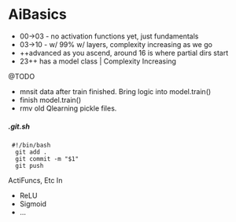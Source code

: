 # AiBasics

* 00->03 - no activation functions yet, just fundamentals
* 03->10 - w/ 99% w/ layers, complexity increasing as we go
* ++advanced as you ascend, around 16 is where partial dirs start
* 23++ has a model class | Complexity Increasing

@TODO 
 - mnsit data after train finished. Bring logic into model.train()   
 - finish model.train()
 - rmv old Qlearning pickle files.  


##### .git.sh
```
 #!/bin/bash
  git add .
  git commit -m "$1"
  git push
```

ActiFuncs, Etc  In
* ReLU
* Sigmoid
* ...
